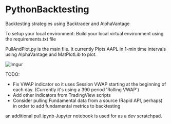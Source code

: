 # PythonBacktesting
Backtesting strategies using Backtrader and AlphaVantage

To setup your local environment: Build your local virtual environment using the requirements.txt file

PullAndPlot.py is the main file. It currently Plots AAPL in 1-min time intervals using AlphaVantage and MatPlotLib to plot.

![Imgur](https://i.imgur.com/MGkzQp9.png)

TODO:

* Fix VWAP indicator so it uses Session VWAP starting at the beginning of each day. (Currently it's using a 390 period 'Rolling VWAP')
* Add other indicators from TradingView scripts
* Consider pulling Fundamental data from a source (Rapid API, perhaps) in order to add fundamental metrics to backtesting


an additional pull.ipynb Jupyter notebook is used for as a dev scratchpad.
